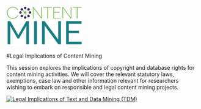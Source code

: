 <img src="https://github.com/ContentMine/ebi_workshop_20141006/raw/master/setup/CM_logo.png" width="200px"/>

#Legal Implications of Content Mining

This session explores the implications of copyright and database rights for content mining activities.
We will cover the relevant statutory laws, exemptions, case law and other information relevant for researchers wishing to embark on responsible and legal content mining projects.

<a title="By Puneet Kishor (Author) [CC0], via Wikimedia Commons" href="https://commons.wikimedia.org/wiki/File%3ALegal_Implications_of_Text_and_Data_Mining_(TDM).pdf"><img alt="Legal Implications of Text and Data Mining (TDM)" src="//upload.wikimedia.org/wikipedia/commons/thumb/1/15/Legal_Implications_of_Text_and_Data_Mining_%28TDM%29.pdf/page1-800px-Legal_Implications_of_Text_and_Data_Mining_%28TDM%29.pdf.jpg" width="600" /></a>



